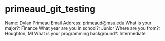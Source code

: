 # primeaud_git_testing

Name: Dylan Primeau
Email Address: primeaud@msu.edu
What is your major?: Finance
What year are you in school?: Junior
Where are you from?: Houghton, MI
What is your programming background?: Intermediate
